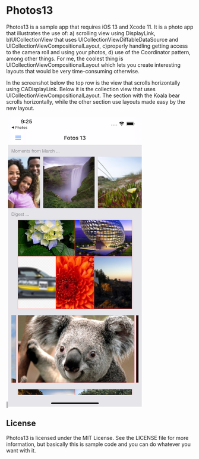 # Photos13

Photos13 is a sample app that requires iOS 13 and Xcode 11. It is a photo app that illustrates the use of: a) scrolling view using DisplayLink, b)UICollectionView that uses UICollectionViewDiffableDataSource and UICollectionViewCompositionalLayout, c)properly handling getting access to the camera roll and using your photos, d) use of the Coordinator pattern, among other things. For me, the coolest thing is UICollectionViewCompositionalLayout which lets you create interesting layouts that would be very time-consuming otherwise.

In the screenshot below the top row is the view that scrolls horizontally using CADisplayLink. Below it is the collection view that uses UICollectionViewCompositionalLayout. The section with the Koala bear scrolls horizontally, while the other section use layouts made easy by the new layout.

|![Screenshot](Screenshot.png)





## License

Photos13 is licensed under the MIT License. See the LICENSE file for more information, but basically this is sample code and you can do whatever you want with it.
